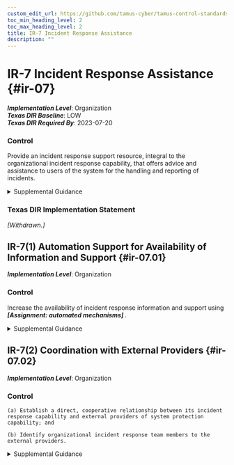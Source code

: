 ```yaml
---
custom_edit_url: https://github.com/tamus-cyber/tamus-control-standards/tree/main/content/tamus.edu/TAMUS_profile.xml
toc_min_heading_level: 2
toc_max_heading_level: 2
title: IR-7 Incident Response Assistance
description: ""
---
```


# IR-7 Incident Response Assistance {#ir-07}

_**Implementation Level**_: Organization\
_**Texas DIR Baseline**_: LOW\
_**Texas DIR Required By**_: 2023-07-20

### Control

Provide an incident response support resource, integral to the organizational incident response capability, that offers advice and assistance to users of the system for the handling and reporting of incidents.

<details>
  <summary>Supplemental Guidance</summary>

Incident response support resources provided by organizations include help desks, assistance groups, automated ticketing systems to open and track incident response tickets, and access to forensics services or consumer redress services, when required.

</details>

### Texas DIR Implementation Statement

<prop xmlns="http://csrc.nist.gov/ns/oscal/1.0" name="status" value="withdrawn">
               <em>[Withdrawn.]</em>
            </prop>
         

## IR-7(1) Automation Support for Availability of Information and Support {#ir-07.01}

_**Implementation Level**_: Organization

### Control

Increase the availability of incident response information and support using <strong> <em>[Assignment: automated mechanisms]</em> </strong>.

<details>
  <summary>Supplemental Guidance</summary>

Automated mechanisms can provide a push or pull capability for users to obtain incident response assistance. For example, individuals may have access to a website to query the assistance capability, or the assistance capability can proactively send incident response information to users (general distribution or targeted) as part of increasing understanding of current response capabilities and support.

</details>

## IR-7(2) Coordination with External Providers {#ir-07.02}

_**Implementation Level**_: Organization

### Control

    (a) Establish a direct, cooperative relationship between its incident response capability and external providers of system protection capability; and

    (b) Identify organizational incident response team members to the external providers.

<details>
  <summary>Supplemental Guidance</summary>

External providers of a system protection capability include the Computer Network Defense program within the U.S. Department of Defense. External providers help to protect, monitor, analyze, detect, and respond to unauthorized activity within organizational information systems and networks. It may be beneficial to have agreements in place with external providers to clarify the roles and responsibilities of each party before an incident occurs.

</details>

